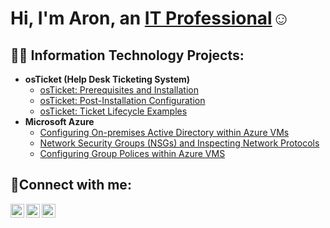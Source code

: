 <h1>Hi, I'm Aron, an <a href="https://linkedin.com/in/Josh">IT Professional</a>☺</h1>

<h2>👨‍💻 Information Technology Projects:</h2>

- <b>osTicket (Help Desk Ticketing System)</b>
  - [osTicket: Prerequisites and Installation](https://github.com/EundoPak/osticket-prereq)
  - [osTicket: Post-Installation Configuration](https://github.com/EundoPak/osticket-post)
  - [osTicket: Ticket Lifecycle Examples](https://github.com/EundoPak/ticket-life)
- <b>Microsoft Azure</b>
  - [Configuring On-premises Active Directory within Azure VMs](https://github.com/EundoPak/ad-config)
  - [Network Security Groups (NSGs) and Inspecting Network Protocols](https://github.com/EundoPak/ad-config2)
  - [Configuring Group Polices within Azure VMS](https://github.com/EundoPak/gpo-config)

<h2>🤳Connect with me:</h2>

[<img align="left" alt="Josh | Twitter" width="22px" src="https://cdn.jsdelivr.net/npm/simple-icons@v3/icons/twitter.svg" />][twitter]
[<img align="left" alt="Josh | LinkedIn" width="22px" src="https://cdn.jsdelivr.net/npm/simple-icons@v3/icons/linkedin.svg" />][linkedin]
[<img align="left" alt="Josh | Instagram" width="22px" src="https://cdn.jsdelivr.net/npm/simple-icons@v3/icons/instagram.svg" />][instagram]

[twitter]: https://twitter.com/Josh
[instagram]: https://www.instagram.com/Josh
[linkedin]: https://linkedin.com/in/Josh
